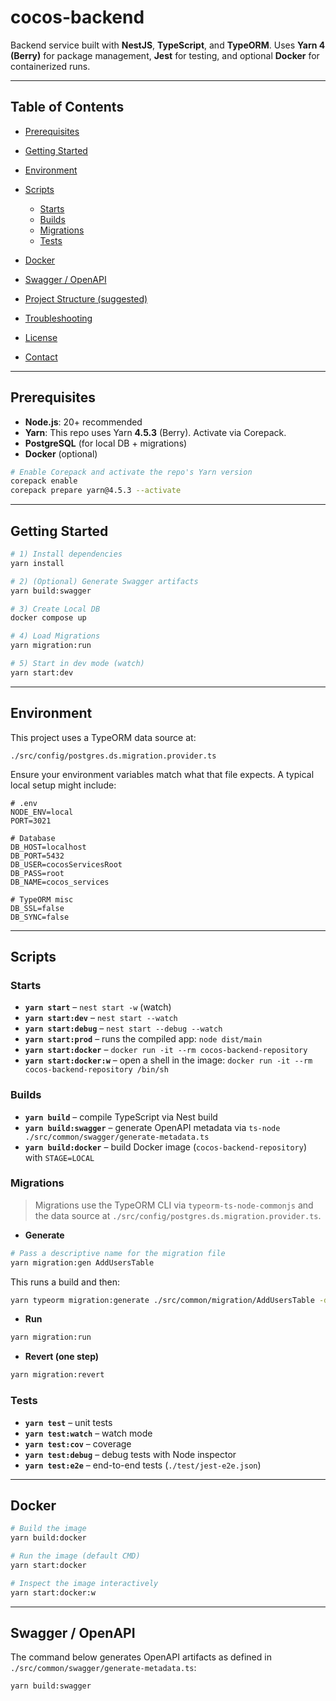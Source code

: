 # cocos-backend

Backend service built with **NestJS**, **TypeScript**, and **TypeORM**. Uses **Yarn 4 (Berry)** for package management, **Jest** for testing, and optional **Docker** for containerized runs.

---

## Table of Contents

* [Prerequisites](#prerequisites)
* [Getting Started](#getting-started)
* [Environment](#environment)
* [Scripts](#scripts)

  * [Starts](#starts)
  * [Builds](#builds)
  * [Migrations](#migrations)
  * [Tests](#tests)
* [Docker](#docker)
* [Swagger / OpenAPI](#swagger--openapi)
* [Project Structure (suggested)](#project-structure-suggested)
* [Troubleshooting](#troubleshooting)
* [License](#license)
* [Contact](#contact)

---

## Prerequisites

* **Node.js**: 20+ recommended
* **Yarn**: This repo uses Yarn **4.5.3** (Berry). Activate via Corepack.
* **PostgreSQL** (for local DB + migrations)
* **Docker** (optional)

```bash
# Enable Corepack and activate the repo's Yarn version
corepack enable
corepack prepare yarn@4.5.3 --activate
```

---

## Getting Started

```bash
# 1) Install dependencies
yarn install

# 2) (Optional) Generate Swagger artifacts
yarn build:swagger

# 3) Create Local DB
docker compose up

# 4) Load Migrations
yarn migration:run

# 5) Start in dev mode (watch)
yarn start:dev
```

---

## Environment

This project uses a TypeORM data source at:

```
./src/config/postgres.ds.migration.provider.ts
```

Ensure your environment variables match what that file expects. A typical local setup might include:

```env
# .env 
NODE_ENV=local
PORT=3021

# Database 
DB_HOST=localhost
DB_PORT=5432
DB_USER=cocosServicesRoot
DB_PASS=root
DB_NAME=cocos_services

# TypeORM misc 
DB_SSL=false
DB_SYNC=false
```

---

## Scripts

### Starts

* **`yarn start`** – `nest start -w` (watch)
* **`yarn start:dev`** – `nest start --watch`
* **`yarn start:debug`** – `nest start --debug --watch`
* **`yarn start:prod`** – runs the compiled app: `node dist/main`
* **`yarn start:docker`** – `docker run -it --rm cocos-backend-repository`
* **`yarn start:docker:w`** – open a shell in the image: `docker run -it --rm cocos-backend-repository /bin/sh`

### Builds

* **`yarn build`** – compile TypeScript via Nest build
* **`yarn build:swagger`** – generate OpenAPI metadata via `ts-node ./src/common/swagger/generate-metadata.ts`
* **`yarn build:docker`** – build Docker image (`cocos-backend-repository`) with `STAGE=LOCAL`

### Migrations

> Migrations use the TypeORM CLI via `typeorm-ts-node-commonjs` and the data source at `./src/config/postgres.ds.migration.provider.ts`.

* **Generate**

```bash
# Pass a descriptive name for the migration file
yarn migration:gen AddUsersTable
```

  This runs a build and then:

```bash
yarn typeorm migration:generate ./src/common/migration/AddUsersTable -d ./src/config/postgres.ds.migration.provider.ts
```

* **Run**

```bash
yarn migration:run
```

- **Revert (one step)**

```bash
yarn migration:revert
````

### Tests

* **`yarn test`** – unit tests
* **`yarn test:watch`** – watch mode
* **`yarn test:cov`** – coverage
* **`yarn test:debug`** – debug tests with Node inspector
* **`yarn test:e2e`** – end-to-end tests (`./test/jest-e2e.json`)

---

## Docker

```bash
# Build the image
yarn build:docker

# Run the image (default CMD)
yarn start:docker

# Inspect the image interactively
yarn start:docker:w
```

---

## Swagger / OpenAPI

The command below generates OpenAPI artifacts as defined in `./src/common/swagger/generate-metadata.ts`:

```bash
yarn build:swagger
```



